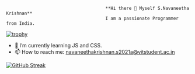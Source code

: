                                           **Hi there 👋 Myself S.Navaneetha Krishnan**
                                          I am a passionate Programmer from India.





[![trophy](https://github-profile-trophy.vercel.app/?username=Archangel0007&theme=onedark&row=1)](https://github.com/ryo-ma/github-profile-trophy)

- 🌱 I’m currently learning JS and CSS.
- 📫 How to reach me: navaneethakrishnan.s2021a@vitstudent.ac.in
 
[![GitHub Streak](https://streak-stats.demolab.com?user=Archangel0007)](https://git.io/streak-stats)

